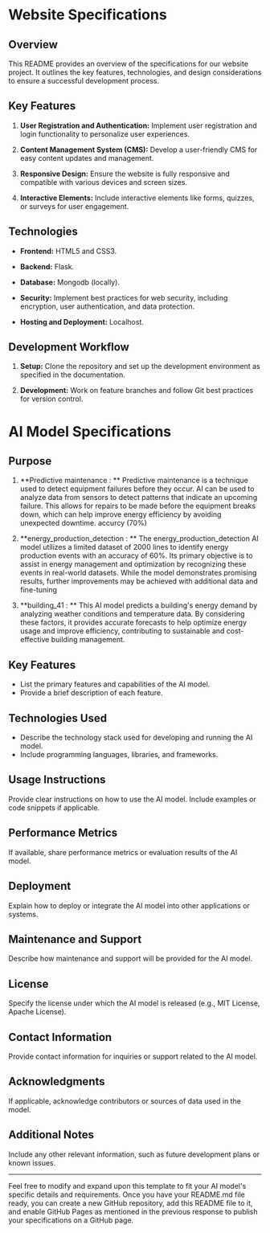 # Website Specifications

## Overview

This README provides an overview of the specifications for our website project. It outlines the key features, technologies, and design considerations to ensure a successful development process.

## Key Features

1. **User Registration and Authentication:** Implement user registration and login functionality to personalize user experiences.

2. **Content Management System (CMS):** Develop a user-friendly CMS for easy content updates and management.

3. **Responsive Design:** Ensure the website is fully responsive and compatible with various devices and screen sizes.

4. **Interactive Elements:** Include interactive elements like forms, quizzes, or surveys for user engagement.


## Technologies

- **Frontend:** HTML5 and CSS3.

- **Backend:** Flask.

- **Database:** Mongodb (locally).

- **Security:** Implement best practices for web security, including encryption, user authentication, and data protection.

- **Hosting and Deployment:** Localhost.

## Development Workflow

1. **Setup:** Clone the repository and set up the development environment as specified in the documentation.

2. **Development:** Work on feature branches and follow Git best practices for version control.


# AI Model Specifications


## Purpose

1. **Predictive maintenance : ** Predictive maintenance is a technique used to detect equipment failures before they occur. AI can be used to analyze data from sensors to detect patterns that indicate an upcoming failure. This allows for repairs to be made before the equipment breaks down, which can help improve energy efficiency by avoiding unexpected downtime.
accurcy (70%)

2. **energy_production_detection : ** The energy_production_detection AI model utilizes a limited dataset of 2000 lines to identify energy production events with an accuracy of 60%. Its primary objective is to assist in energy management and optimization by recognizing these events in real-world datasets. While the model demonstrates promising results, further improvements may be achieved with additional data and fine-tuning
3. **building_41 : ** This AI model predicts a building's energy demand by analyzing weather conditions and temperature data. By considering these factors, it provides accurate forecasts to help optimize energy usage and improve efficiency, contributing to sustainable and cost-effective building management.  

## Key Features

- List the primary features and capabilities of the AI model.
- Provide a brief description of each feature.

## Technologies Used

- Describe the technology stack used for developing and running the AI model.
- Include programming languages, libraries, and frameworks.

## Usage Instructions

Provide clear instructions on how to use the AI model. Include examples or code snippets if applicable.

## Performance Metrics

If available, share performance metrics or evaluation results of the AI model.

## Deployment

Explain how to deploy or integrate the AI model into other applications or systems.

## Maintenance and Support

Describe how maintenance and support will be provided for the AI model.

## License

Specify the license under which the AI model is released (e.g., MIT License, Apache License).

## Contact Information

Provide contact information for inquiries or support related to the AI model.

## Acknowledgments

If applicable, acknowledge contributors or sources of data used in the model.

## Additional Notes

Include any other relevant information, such as future development plans or known issues.

---

Feel free to modify and expand upon this template to fit your AI model's specific details and requirements. Once you have your README.md file ready, you can create a new GitHub repository, add this README file to it, and enable GitHub Pages as mentioned in the previous response to publish your specifications on a GitHub page.